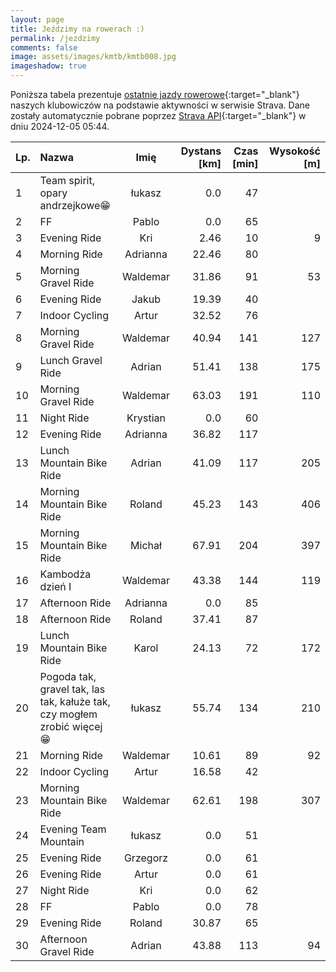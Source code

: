 ```yaml
---
layout: page
title: Jeździmy na rowerach :)
permalink: /jezdzimy
comments: false
image: assets/images/kmtb/kmtb008.jpg
imageshadow: true
---
```


Poniższa tabela prezentuje [ostatnie jazdy rowerowe](https://www.strava.com/clubs/336381){:target="_blank"} naszych klubowiczów na podstawie aktywności w serwisie Strava. Dane zostały automatycznie pobrane poprzez [Strava API](https://developers.strava.com/docs/reference/#api-Clubs-getClubActivitiesById){:target="_blank"} w dniu 2024-12-05 05:44.

Lp. | Nazwa | Imię | Dystans [km] | Czas [min] | Wysokość [m]
:--- | :--- | :---: | ---: | ---: | ---:
1|Team spirit, opary andrzejkowe😁|łukasz|0.0|47|
2|FF|Pablo|0.0|65|
3|Evening Ride|Kri|2.46|10|9
4|Morning Ride|Adrianna|22.46|80|
5|Morning Gravel Ride|Waldemar|31.86|91|53
6|Evening Ride|Jakub|19.39|40|
7|Indoor Cycling|Artur|32.52|76|
8|Morning Gravel Ride|Waldemar|40.94|141|127
9|Lunch Gravel Ride|Adrian|51.41|138|175
10|Morning Gravel Ride|Waldemar|63.03|191|110
11|Night Ride|Krystian|0.0|60|
12|Evening Ride|Adrianna|36.82|117|
13|Lunch Mountain Bike Ride|Adrian|41.09|117|205
14|Morning Mountain Bike Ride|Roland|45.23|143|406
15|Morning Mountain Bike Ride|Michał|67.91|204|397
16|Kambodża dzień I|Waldemar|43.38|144|119
17|Afternoon Ride|Adrianna|0.0|85|
18|Afternoon Ride|Roland|37.41|87|
19|Lunch Mountain Bike Ride|Karol|24.13|72|172
20|Pogoda tak, gravel tak, las tak, kałuże tak, czy mogłem zrobić więcej 😁|łukasz|55.74|134|210
21|Morning Ride|Waldemar|10.61|89|92
22|Indoor Cycling|Artur|16.58|42|
23|Morning Mountain Bike Ride|Waldemar|62.61|198|307
24|Evening Team Mountain|łukasz|0.0|51|
25|Evening Ride|Grzegorz|0.0|61|
26|Evening Ride|Artur|0.0|61|
27|Night Ride|Kri|0.0|62|
28|FF|Pablo|0.0|78|
29|Evening Ride|Roland|30.87|65|
30|Afternoon Gravel Ride|Adrian|43.88|113|94
